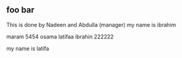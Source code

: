 ## foo bar
This is done by Nadeen and Abdulla (manager)
my name is ibrahim

maram 5454
osama 
latifaa
ibrahin 222222

my name is latifa 